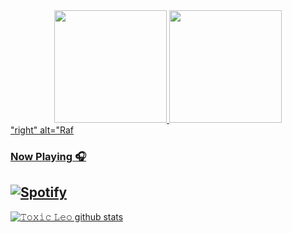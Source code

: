 
<div align="center">
  <a href="https://github.com/Afx-ToxicLeo">
  <img height="180em" src="https://github-readme-stats.vercel.app/api?username=Afx-ToxicLeo&show_icons=true&theme=dracula&include_all_commits=true&count_private=true"/>
  <img height="180em" src="https://github-readme-stats.vercel.app/api/top-langs/?username=Afx-ToxicLeo&layout=compact&langs_count=7&theme=dracula"/>
</div>
"right" alt="Raf
 
 ### Now Playing 🎧

[![Spotify](https://github-readme-remake.vercel.app/api/spotify)](https://open.spotify.com/user/mr5jgbqp3jw221j271iz2nix9)
<br/>
---

[![𝚃𝚘𝚡𝚒𝚌 𝙻𝚎𝚘 github stats](https://github-readme-stats.vercel.app/api?username=Afx-ToxicLeo-B&include_all_commits=true&count_private=true&show_icons=true&line_height=20&title_color=FFFFFF&icon_color=FFFFFF&text_color=FFFFFF&bg_color=0D1117)](https://github.com/Afx-ToxicLeo/github-readme-stats)


 

